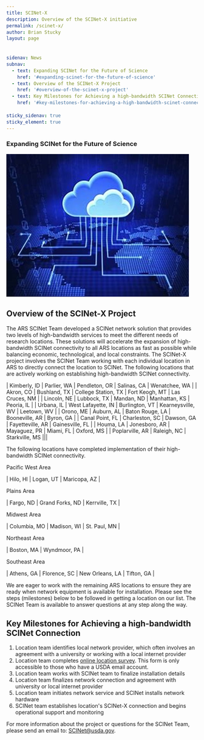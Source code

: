 ```yaml
---
title: SCINet-X
description: Overview of the SCINet-X initiative
permalink: /scinet-x/
author: Brian Stucky
layout: page

 
sidenav: News
subnav:
  - text: Expanding SCINet for the Future of Science
    href: '#expanding-scinet-for-the-future-of-science'
  - text: Overview of the SCINet-X Project
    href: '#overview-of-the-scinet-x-project'
  - text: Key Milestones for Achieving a high-bandwidth SCINet Connection
    href: '#key-milestones-for-achieving-a-high-bandwidth-scinet-connection'

sticky_sidenav: true
sticky_element: true
---
```


### Expanding SCINet for the Future of Science

![SCINet-X visualization](/assets/img/scinet-x-visualization.jpg)

## Overview of the SCINet-X Project

The ARS SCINet Team developed a SCINet network solution that provides two levels of high-bandwidth services to meet the different needs of research locations.  These solutions will accelerate the expansion of high-bandwidth SCINet connectivity to all ARS locations as fast as possible while balancing economic, technological, and local constraints.  The SCINet-X project involves the SCINet Team working with each individual location in ARS to directly connect the location to SCINet.  The following locations that are actively working on establishing high-bandwidth SCINet connectivity. 


| Kimberly, ID | Parlier, WA | Pendleton, OR | Salinas, CA | Wenatchee, WA | 
| Akron, CO | Bushland, TX | College Station, TX | Fort Keogh, MT | Las Cruces, NM |
| Lincoln, NE | Lubbock, TX | Mandan, ND | Manhattan, KS | Peoria, IL |
| Urbana, IL | West Lafayette, IN | Burlington, VT | Kearneysville, WV | Leetown, WV |
| Orono, ME | Auburn, AL | Baton Rouge, LA | Booneville, AR | Byron, GA | 
| Canal Point, FL | Charleston, SC | Dawson, GA | Fayetteville, AR | Gainesville, FL |
| Houma, LA | Jonesboro, AR | Mayaguez, PR | Miami, FL | Oxford, MS |
| Poplarville, AR | Raleigh, NC | Starkville, MS |||


The following locations have completed implementation of their high-bandwidth SCINet connectivity. 


Pacific West Area 

| Hilo, HI | Logan, UT | Maricopa, AZ |

Plains Area

| Fargo, ND | Grand Forks, ND | Kerrville, TX |

Midwest Area

| Columbia, MO | Madison, WI | St. Paul, MN |

Northeast Area

| Boston, MA | Wyndmoor, PA |

Southeast Area

| Athens, GA | Florence, SC | New Orleans, LA | Tifton, GA |


We are eager to work with the remaining ARS locations to ensure they are ready when network equipment is available for installation. Please see the steps (milestones) below to be followed in getting a location on our list. The SCINet Team is available to answer questions at any step along the way. 


## Key Milestones for Achieving a high-bandwidth SCINet Connection

1. Location team identifies local network provider, which often involves an agreement with a university or working with a local internet provider
1. Location team completes [online location survey](https://forms.office.com/g/wcLFzhV73h). This form is only accessible to those who have a USDA email account.
1. Location team works with SCINet team to finalize installation details
1. Location team finalizes network connection and agreement with university or local internet provider
1. Location team initiates network service and SCINet installs network hardware
1. SCINet team establishes location's SCINet-X connection and begins operational support and monitoring

For more information about the project or questions for the SCINet Team, please send an email to: [SCINet@usda.gov](mailto:SCINet@usda.gov).

